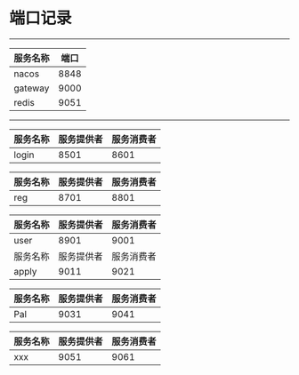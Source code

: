 # 					端口记录

---

服务名称  | 端口
---|---
nacos  | 8848
gateway | 9000
redis    | 9051     

---


服务名称 | 服务提供者  | 服务消费者
---|---|---
login | 8501  | 8601


| 服务名称 | 服务提供者 | 服务消费者 |
| -------- | ---------- | ---------- |
| reg      | 8701       | 8801       |

| 服务名称 | 服务提供者 | 服务消费者 |
| -------- | ---------- | ---------- |
| user     | 8901       | 9001       |
| 服务名称 | 服务提供者 | 服务消费者 |
| apply    | 9011       | 9021       |

| 服务名称 | 服务提供者 | 服务消费者 |
| -------- | ---------- | ---------- |
| Pal      | 9031       | 9041       |

| 服务名称 | 服务提供者 | 服务消费者 |
| -------- | ---------- | ---------- |
| xxx      | 9051       | 9061       |



​                                                     


